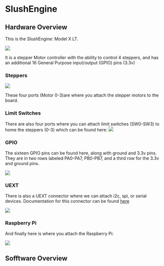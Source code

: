 # SlushEngine

## Hardware Overview

This is the SlushEngine: Model X LT. 

![](https://i.imgur.com/2v12RMR.png?1)

It is a stepper Motor controller with the ability to control 4 steppers, and has an additional 16 General Purpose input/output (GPIO) pins (3.3v)

### Steppers
![](https://i.imgur.com/VerCrTt.png?1)

These four ports (Motor 0-3)are where you attach the stepper motors to the board.
### Limit Switches
There are also four ports where you can attach limit switches (SW0-SW3) to home the steppers (0-3) which can be found here:
![](https://i.imgur.com/g51PaSy.png?1)

### GPIO
The sixteen GPIO pins can be found here, along with ground and 3.3v pins. They are in two rows labeled PA0-PA7, PB0-PB7, and a third row for the 3.3v and ground pins.

![](https://i.imgur.com/TVrEYj9.png?1)

### UEXT
There is also a UEXT connector where we can attach i2c, spi, or serial devices. Documentation for this connector can be found [here](https://www.olimex.com/Products/Modules/UEXT/resources/UEXT_rev_B.pdf) 

![](https://i.imgur.com/0ws4Ydz.png?1)

### Raspberry Pi
And finally here is where you attach the Raspberry Pi:

![](https://i.imgur.com/xuiFksD.png?1)


## Sofftware Overview
